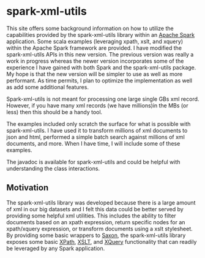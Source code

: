 # spark-xml-utils

This site offers some background information on how to utilize the capabilities provided by the spark-xml-utils library within an [Apache Spark](http://spark.apache.org) application.  Some  scala examples (leveraging xpath, xslt, and xquery) within the Apache Spark framework are provided.  I have modified the spark-xml-utils APIs in this new version.   The previous  version was really a work in progress whereas the newer version incorporates some of the experience I have gained with both Spark and the spark-xml-utils package.  My hope is that the new version will be  simpler to use as well as more performant.   As time permits, I plan to optimize the implementation as well as add some additional features.

Spark-xml-utils is not meant for processing one large single GBs xml record. However, if you have many xml records (we have millions)in the MBs (or less) then this should be a handy tool.

The examples included only scratch the surface for what is possible with spark-xml-utils.  I have used it to transform millions of xml documents to json and html, performed a simple batch search against millions of xml documents, and more.  When I have time, I will include some of these examples.

The javadoc is available for spark-xml-utils and could be helpful with understanding the class interactions.

## Motivation

The spark-xml-utils library was developed because there is a large amount of xml in our big datasets and I felt this data could be better served by providing some helpful xml utilities.  This includes the ability to filter documents  based on an xpath expression, return specific nodes for an xpath/xquery expression, or transform documents using a xslt stylesheet.  By providing some basic wrappers to [Saxon](http://www.saxonica.com), the spark-xml-utils library exposes some basic [XPath](https://github.com/elsevierlabs/spark-xml-utils/wiki/xpath), [XSLT](https://github.com/elsevierlabs/spark-xml-utils/wiki/xslt), and [XQuery](https://github.com/elsevierlabs/spark-xml-utils/wiki/xquery) functionality that can readily be leveraged by any Spark application.  